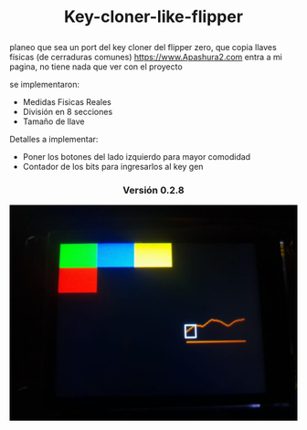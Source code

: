 <h1> <p align="center">Key-cloner-like-flipper</p> </h1>

planeo que sea un port del key cloner del flipper zero, que copia llaves físicas (de cerraduras comunes) 
https://www.Apashura2.com entra a mi pagina, no tiene nada que ver con el proyecto

se implementaron:
* Medidas Fisicas Reales
* División en 8 secciones
* Tamaño de llave

Detalles a implementar: 
* Poner los botones del lado izquierdo para mayor comodidad
* Contador de los bits para ingresarlos al key gen

<h3> <p align="center">Versión 0.2.8</p> </h3>
  
<img align="center" src="media/imagen_2025-04-27_005156102.png" width="900" alt="version010" >

